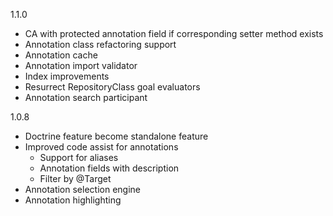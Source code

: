 1.1.0

* CA with protected annotation field if corresponding setter method exists
* Annotation class refactoring support
* Annotation cache
* Annotation import validator
* Index improvements
* Resurrect RepositoryClass goal evaluators
* Annotation search participant

1.0.8

* Doctrine feature become standalone feature
* Improved code assist for annotations
  * Support for aliases
  * Annotation fields with description
  * Filter by @Target
* Annotation selection engine
* Annotation highlighting
